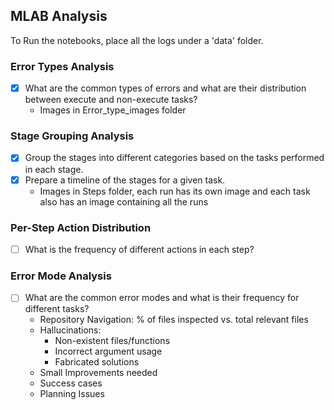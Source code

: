 ## MLAB Analysis

To Run the notebooks, place all the logs under a 'data' folder.

### Error Types Analysis
- [x] What are the common types of errors and what are their distribution between execute and non-execute tasks?
    - Images in Error_type_images folder

### Stage Grouping Analysis 
- [x] Group the stages into different categories based on the tasks performed in each stage.
- [x] Prepare a timeline of the stages for a given task.
    - Images in Steps folder, each run has its own image and each task also has an image containing all the runs

### Per-Step Action Distribution
- [ ] What is the frequency of different actions in each step?

### Error Mode Analysis
- [ ] What are the common error modes and what is their frequency for different tasks?
    - Repository Navigation: % of files inspected vs. total relevant files
    - Hallucinations:
        - Non-existent files/functions
        - Incorrect argument usage
        - Fabricated solutions
    - Small Improvements needed
    - Success cases
    - Planning Issues 